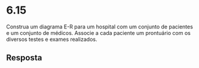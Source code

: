# 6.15

Construa um diagrama E-R para um hospital com um conjunto de pacientes e um conjunto de médicos. Associe a cada paciente um prontuário com os diversos testes e exames realizados.

## Resposta
